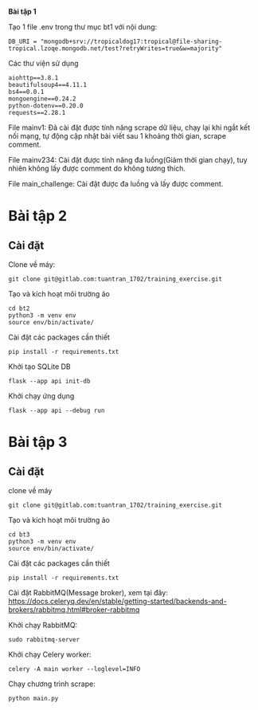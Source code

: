 **Bài tập 1**

Tạo 1 file .env trong thư mục bt1 với nội dung: 


    DB_URI = "mongodb+srv://tropicaldog17:tropical@file-sharing-tropical.lzoqe.mongodb.net/test?retryWrites=true&w=majority"


Các thư viện sử dụng 

    aiohttp==3.8.1
    beautifulsoup4==4.11.1
    bs4==0.0.1
    mongoengine==0.24.2
    python-dotenv==0.20.0
    requests==2.28.1

File mainv1: Đã cài đặt được tính năng scrape dữ liệu, chạy lại khi ngắt kết nối mạng, tự động cập nhật bài viết sau 1 khoảng thời gian, scrape comment.

File mainv234: Cài đặt được tính năng đa luồng(Giảm thời gian chạy), tuy nhiên không lấy được comment do không tương thích.

File main_challenge: Cài đặt được đa luồng và lấy được comment.

# Bài tập 2

## Cài đặt

Clone về máy:

    git clone git@gitlab.com:tuantran_1702/training_exercise.git

Tạo và kích hoạt môi trường ảo

    cd bt2
    python3 -m venv env
    source env/bin/activate/

Cài đặt các packages cần thiết

    pip install -r requirements.txt

Khởi tạo SQLite DB

    flask --app api init-db

Khởi chạy ứng dụng

    flask --app api --debug run

# Bài tập 3

## Cài đặt

clone về máy 

    git clone git@gitlab.com:tuantran_1702/training_exercise.git

Tạo và kích hoạt môi trường ảo

    cd bt3
    python3 -m venv env
    source env/bin/activate/


Cài đặt các packages cần thiết

    pip install -r requirements.txt


Cài đặt RabbitMQ(Message broker), xem tại đây: https://docs.celeryq.dev/en/stable/getting-started/backends-and-brokers/rabbitmq.html#broker-rabbitmq

Khởi chạy RabbitMQ:

    sudo rabbitmq-server

Khởi chạy Celery worker:

    celery -A main worker --loglevel=INFO

Chạy chương trình scrape:

    python main.py

